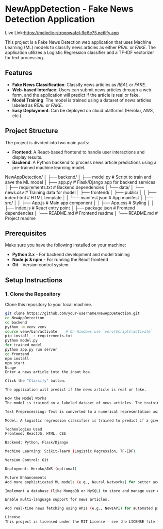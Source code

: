 # NewAppDetection - Fake News Detection Application

Live Link:https://melodic-stroopwafel-9e6e75.netlify.app

This project is a Fake News Detection web application that uses Machine Learning (ML) models to classify news articles as either *REAL* or *FAKE*. The application utilizes a Logistic Regression classifier and a TF-IDF vectorizer for text processing.

## Features

- **Fake News Classification**: Classify news articles as *REAL* or *FAKE*.
- **Web-based Interface**: Users can submit news articles through a web form, and the application will predict if the article is real or fake.
- **Model Training**: The model is trained using a dataset of news articles labeled as *REAL* or *FAKE*.
- **Easy Deployment**: Can be deployed on cloud platforms (Heroku, AWS, etc.).

## Project Structure

The project is divided into two main parts:

- **Frontend**: A React-based frontend to handle user interactions and display results.
- **Backend**: A Python backend to process news article predictions using a pre-trained machine learning model.

NewAppDetection/
│
├── backend/
│ ├── model.py # Script to train and save the ML model
│ ├── app.py # Flask/Django app for backend services
│ ├── requirements.txt # Backend dependencies
│ └── data/
│ └── news.csv # Training data for model
│
├── frontend/
│ ├── public/
│ │ ├── index.html # HTML template
│ │ └── manifest.json # App manifest
│ ├── src/
│ │ ├── App.js # Main app component
│ │ ├── App.css # Styling
│ │ ├── index.js # React entry point
│ ├── package.json # Frontend dependencies
│ └── README.md # Frontend readme
│
└── README.md # Project readme


## Prerequisites

Make sure you have the following installed on your machine:

- **Python 3.x** - For backend development and model training
- **Node.js & npm** - For running the React frontend
- **Git** - Version control system

## Setup Instructions

### 1. Clone the Repository

Clone this repository to your local machine.

```bash
git clone https://github.com/your-username/NewAppDetection.git
cd NewAppDetection
cd backend
python -m venv venv
source venv/bin/activate    # On Windows use `venv\Scripts\activate`
pip install -r requirements.txt
python model.py
for trained model
python app.py run server
cd frontend
npm install
npm start
Usage
Enter a news article into the input box.

Click the "Classify" button.

The application will predict if the news article is real or fake.

How the Model Works
The model is trained on a labeled dataset of news articles. The training process involves:

Text Preprocessing: Text is converted to a numerical representation using TF-IDF (Term Frequency-Inverse Document Frequency).

Model: A logistic regression classifier is trained to predict if a given news article is REAL or FAKE.

Technologies Used
Frontend: ReactJS, HTML, CSS

Backend: Python, Flask/Django

Machine Learning: Scikit-learn (Logistic Regression, TF-IDF)

Version Control: Git

Deployment: Heroku/AWS (optional)

Future Enhancements
Add more sophisticated ML models (e.g., Neural Networks) for better accuracy.

Implement a database (like MongoDB or MySQL) to store and manage user data.

Enable multi-language support for news articles.

Add real-time news fetching using APIs (e.g., NewsAPI) for automated predictions.

License
This project is licensed under the MIT License - see the LICENSE file for details.

